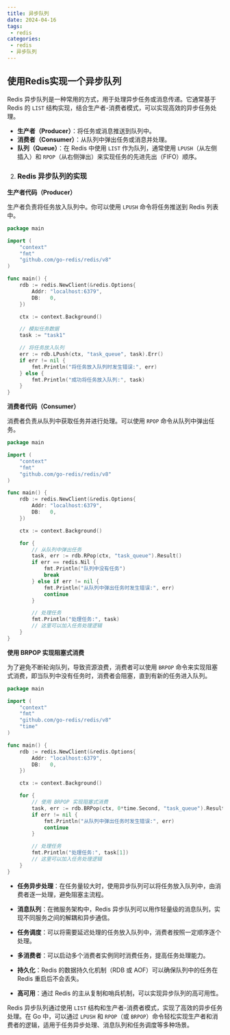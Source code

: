 ```yaml
---
title: 异步队列
date: 2024-04-16
tags:
 - redis
categories:
 - redis
 - 异步队列
---
```


## 使用Redis实现一个异步队列

Redis 异步队列是一种常用的方式，用于处理异步任务或消息传递。它通常基于 Redis 的 `LIST` 结构实现，结合生产者-消费者模式，可以实现高效的异步任务处理。

- **生产者（Producer）**：将任务或消息推送到队列中。
- **消费者（Consumer）**：从队列中弹出任务或消息并处理。
- **队列（Queue）**：在 Redis 中使用 `LIST` 作为队列，通常使用 `LPUSH`（从左侧插入）和 `RPOP`（从右侧弹出）来实现任务的先进先出（FIFO）顺序。

2. ### Redis 异步队列的实现

 **生产者代码（Producer）**

生产者负责将任务放入队列中。你可以使用 `LPUSH` 命令将任务推送到 Redis 列表中。

```go
package main

import (
    "context"
    "fmt"
    "github.com/go-redis/redis/v8"
)

func main() {
    rdb := redis.NewClient(&redis.Options{
        Addr: "localhost:6379",
        DB:   0,
    })

    ctx := context.Background()

    // 模拟任务数据
    task := "task1"

    // 将任务放入队列
    err := rdb.LPush(ctx, "task_queue", task).Err()
    if err != nil {
        fmt.Println("将任务放入队列时发生错误:", err)
    } else {
        fmt.Println("成功将任务放入队列:", task)
    }
}
```

 **消费者代码（Consumer）**

消费者负责从队列中获取任务并进行处理。可以使用 `RPOP` 命令从队列中弹出任务。

```go
package main

import (
    "context"
    "fmt"
    "github.com/go-redis/redis/v8"
)

func main() {
    rdb := redis.NewClient(&redis.Options{
        Addr: "localhost:6379",
        DB:   0,
    })

    ctx := context.Background()

    for {
        // 从队列中弹出任务
        task, err := rdb.RPop(ctx, "task_queue").Result()
        if err == redis.Nil {
            fmt.Println("队列中没有任务")
            break
        } else if err != nil {
            fmt.Println("从队列中弹出任务时发生错误:", err)
            continue
        }

        // 处理任务
        fmt.Println("处理任务:", task)
        // 这里可以加入任务处理逻辑
    }
}
```

 **使用 BRPOP 实现阻塞式消费**

为了避免不断轮询队列，导致资源浪费，消费者可以使用 `BRPOP` 命令来实现阻塞式消费，即当队列中没有任务时，消费者会阻塞，直到有新的任务进入队列。

```go
package main

import (
    "context"
    "fmt"
    "github.com/go-redis/redis/v8"
    "time"
)

func main() {
    rdb := redis.NewClient(&redis.Options{
        Addr: "localhost:6379",
        DB:   0,
    })

    ctx := context.Background()

    for {
        // 使用 BRPOP 实现阻塞式消费
        task, err := rdb.BRPop(ctx, 0*time.Second, "task_queue").Result()
        if err != nil {
            fmt.Println("从队列中弹出任务时发生错误:", err)
            continue
        }

        // 处理任务
        fmt.Println("处理任务:", task[1])
        // 这里可以加入任务处理逻辑
    }
}
```

- **任务异步处理**：在任务量较大时，使用异步队列可以将任务放入队列中，由消费者逐一处理，避免阻塞主流程。
- **消息队列**：在微服务架构中，Redis 异步队列可以用作轻量级的消息队列，实现不同服务之间的解耦和异步通信。
- **任务调度**：可以将需要延迟处理的任务放入队列中，消费者按照一定顺序逐个处理。

- **多消费者**：可以启动多个消费者实例同时消费任务，提高任务处理能力。
- **持久化**：Redis 的数据持久化机制（RDB 或 AOF）可以确保队列中的任务在 Redis 重启后不会丢失。
- **高可用**：通过 Redis 的主从复制和哨兵机制，可以实现异步队列的高可用性。

Redis 异步队列通过使用 `LIST` 结构和生产者-消费者模式，实现了高效的异步任务处理。在 Go 中，可以通过 `LPUSH` 和 `RPOP`（或 `BRPOP`）命令轻松实现生产者和消费者的逻辑，适用于任务异步处理、消息队列和任务调度等多种场景。